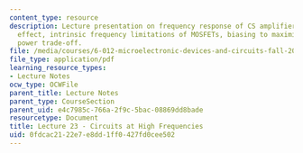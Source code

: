 ```yaml
---
content_type: resource
description: Lecture presentation on frequency response of CS amplifiers, the Miller
  effect, intrinsic frequency limitations of MOSFETs, biasing to maximize speed, and
  power trade-off.
file: /media/courses/6-012-microelectronic-devices-and-circuits-fall-2009/0fdcac2122e7e8dd1ff0427fd0cee502_MIT6_012F09_lec23.pdf
file_type: application/pdf
learning_resource_types:
- Lecture Notes
ocw_type: OCWFile
parent_title: Lecture Notes
parent_type: CourseSection
parent_uid: e4c7985c-766a-2f9c-5bac-08869dd8bade
resourcetype: Document
title: Lecture 23 - Circuits at High Frequencies
uid: 0fdcac21-22e7-e8dd-1ff0-427fd0cee502
---
```

